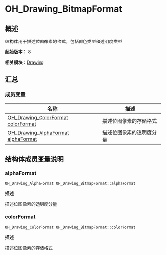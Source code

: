 # OH_Drawing_BitmapFormat


## 概述

结构体用于描述位图像素的格式，包括颜色类型和透明度类型

**起始版本：** 8

**相关模块：**[Drawing](_drawing.md)


## 汇总


### 成员变量

| 名称 | 描述 | 
| -------- | -------- |
| [OH_Drawing_ColorFormat](_drawing.md#oh_drawing_colorformat) [colorFormat](#colorformat) | 描述位图像素的存储格式 | 
| [OH_Drawing_AlphaFormat](_drawing.md#oh_drawing_alphaformat) [alphaFormat](#alphaformat) | 描述位图像素的透明度分量 | 


## 结构体成员变量说明


### alphaFormat

```
OH_Drawing_AlphaFormat OH_Drawing_BitmapFormat::alphaFormat
```

**描述**

描述位图像素的透明度分量


### colorFormat

```
OH_Drawing_ColorFormat OH_Drawing_BitmapFormat::colorFormat
```

**描述**

描述位图像素的存储格式
